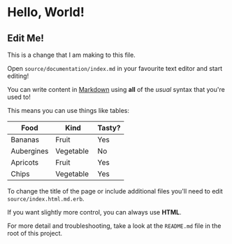 # Hello, World!

## Edit Me!

This is a change that I am making to this file.

Open `source/documentation/index.md` in your favourite text editor and start editing!

You can write content in [Markdown](https://daringfireball.net/projects/markdown/) using **all** of the _usual_ syntax that you're used to!

This means you can use things like tables:

Food | Kind | Tasty?
--- | --- | ---
Bananas | Fruit | Yes
Aubergines | Vegetable | No
Apricots | Fruit | Yes
Chips | Vegetable | Yes

To change the title of the page or include additional files you'll need to edit `source/index.html.md.erb`.

If you want slightly more control, you can always use <strong>HTML</strong>.

For more detail and troubleshooting, take a look at the `README.md` file in the root of this project.
